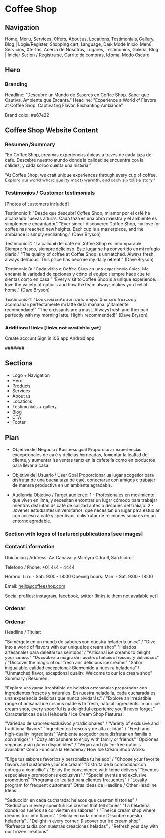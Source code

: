 # Coffee Shop

## Navigation

Home, Menu, Services, Offers, About us, Locations, Testimonials, Gallery, Blog | Login/Register, Shopping cart, Language, Dark Mode
Inicio, Menú, Servicios, Ofertas, Acerca de Nosotros, Lugares, Testimonios, Galeria, Blog | Iniciar Sesion / Registrarse, Carrito de compras, Idioma, Modo Oscuro

## Hero

### Branding

Headline: "Descubre un Mundo de Sabores en Coffee Shop. Sabor que Cautiva, Ambiente que Encanta."
Headline: "Experience a World of Flavors at Coffee Shop. Captivating Flavor, Enchanting Ambiance"

Brand color: #e67e22

## Coffee Shop Website Content

### Resumen /Summary

"En Coffee Shop, creamos experiencias únicas a través de cada taza de café.
Descubre nuestro mundo donde la calidad se encuentra con la calidez, y cada sorbo cuenta una historia."

"At Coffee Shop, we craft unique experiences through every cup of coffee.
Explore our world where quality meets warmth, and each sip tells a story."

### Testimonios / Customer testimonials

[Photos of customers included]

Testimonio 1:
"Desde que descubrí Coffee Shop, mi amor por el café ha alcanzado nuevas alturas. Cada taza es una obra maestra y el ambiente es simplemente encantador."
"Ever since I discovered Coffee Shop, my love for coffee has reached new heights. Each cup is a masterpiece, and the ambiance is simply enchanting."
(Dave Bryson)

Testimonio 2:
"La calidad del café en Coffee Shop es incomparable. Siempre fresco, siempre delicioso. Este lugar se ha convertido en mi refugio diario."
"The quality of coffee at Coffee Shop is unmatched. Always fresh, always delicious. This place has become my daily retreat."
(Dave Bryson)

Testimonio 3:
"Cada visita a Coffee Shop es una experiencia única. Me encanta la variedad de opciones y cómo el equipo siempre hace que te sientas como en casa."
"Every visit to Coffee Shop is a unique experience. I love the variety of options and how the team always makes you feel at home."
(Dave Bryson)

Testimonio 4:
"Los croissants son de lo mejor. Siempre frescos y acompañan perfectamente mi latte de la mañana. ¡Altamente recomendado!"
"The croissants are a must. Always fresh and they pair perfectly with my morning latte. Highly recommended!"
(Dave Bryson)

### Additional links [links not available yet]

Create account
Sign in
iOS app
Android app

#######

## Sections

- Logo + Navigation
- Hero
- Products
- Services
- About us
- Locations
- Testimonials + gallery
- Blog
- CTA
- Footer

## Plan

- Objetivo del Negocio / Business goal
  Proporcionar experiencias excepcionales de café y delicias horneadas, fomentar la lealtad del cliente, y aumentar las ventas tanto en la cafetería como en productos para llevar a casa.

- Objetivo del Usuario / User Goal
  Proporcionar un lugar acogedor para disfrutar de una buena taza de café, conectarse con amigos o trabajar de manera productiva en un ambiente agradable.

- Audiencia Objetivo / Target audience:
  1 - Profesionales en movimiento, que viven en lima, y necesitan encontrar un lugar cómodo para trabajar mientras disfrutan de café de calidad antes o después del trabajo.
  2 - Jovenes estudiantes universitarios, que necesitan un lugar para estudiar con acceso a café y aperitivos, o disfrutar de reuniones sociales en un entorno agradable.

### Section with logos of featured publications [see images]

### Contact information

Ubicación / Address: Av. Canaval y Moreyra Cdra 6, San Isidro

Telefono / Phone: +01 444 - 4444

Horario: Lun. - Sáb. 9:00 - 18:00
Opening hours: Mon. - Sat. 9:00 - 18:00

Email: hello@coffeeshop.com

Social profiles: instagram, facebook, twitter [links to them not available yet]

### Ordenar

### Ordenar

Headline / Titular:

"Sumérgete en un mundo de sabores con nuestra heladería única" / "Dive into a world of flavors with our unique ice cream shop"
"Helados artesanales para deleitar tus sentidos" / "Artisanal ice creams to delight your senses"
"Descubre la magia de nuestros helados frescos y deliciosos" / "Discover the magic of our fresh and delicious ice creams"
"Sabor inigualable, calidad excepcional: Bienvenido a nuestra heladería" / "Unmatched flavor, exceptional quality: Welcome to our ice cream shop"
Summary / Resumen:

"Explora una gama irresistible de helados artesanales preparados con ingredientes frescos y naturales. En nuestra heladería, cada cucharada es una experiencia deliciosa que nunca olvidarás." / "Explore an irresistible range of artisanal ice creams made with fresh, natural ingredients. In our ice cream shop, every spoonful is a delightful experience you'll never forget."
Características de la Heladería / Ice Cream Shop Features:

"Variedad de sabores exclusivos y tradicionales" / "Variety of exclusive and traditional flavors"
"Ingredientes frescos y de alta calidad" / "Fresh and high-quality ingredients"
"Ambiente acogedor para disfrutar en familia o con amigos" / "Cozy atmosphere to enjoy with family or friends"
"Opciones veganas y sin gluten disponibles" / "Vegan and gluten-free options available"
Cómo Funciona la Heladería / How Ice Cream Shop Works:

"Elige tus sabores favoritos y personaliza tu helado" / "Choose your favorite flavors and customize your ice cream"
"Disfruta de la comodidad con entrega a domicilio" / "Enjoy the convenience with home delivery"
"Eventos especiales y promociones exclusivas" / "Special events and exclusive promotions"
"Programa de lealtad para clientes frecuentes" / "Loyalty program for frequent customers"
Otras Ideas de Headline / Other Headline Ideas:

"Seducción en cada cucharada: helados que cuentan historias" / "Seduction in every spoonful: ice creams that tell stories"
"La heladería donde los sueños se convierten en sabores" / "The ice cream shop where dreams turn into flavors"
"Delicia en cada rincón: Descubre nuestra heladería" / "Delight in every corner: Discover our ice cream shop"
"Refresca tu día con nuestras creaciones heladas" / "Refresh your day with our frozen creations"
